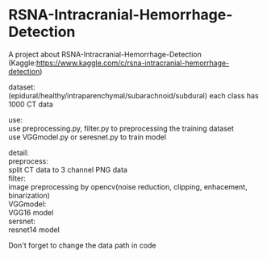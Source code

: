 # RSNA-Intracranial-Hemorrhage-Detection

A project about RSNA-Intracranial-Hemorrhage-Detection  
(Kaggle:https://www.kaggle.com/c/rsna-intracranial-hemorrhage-detection)

dataset:  
  (epidural/healthy/intraparenchymal/subarachnoid/subdural) each class has 1000 CT data  

use:  
  use preprocessing.py, filter.py to preprocessing the training dataset  
  use VGGmodel.py or seresnet.py to train model  
  
detail:  
  preprocess:  
      split CT data to 3 channel PNG data  
  filter:  
      image preprocessing by opencv(noise reduction, clipping, enhacement, binarization)  
  VGGmodel:  
      VGG16 model  
  sersnet:  
      resnet14 model  
  
  
Don't forget to change the data path in code

